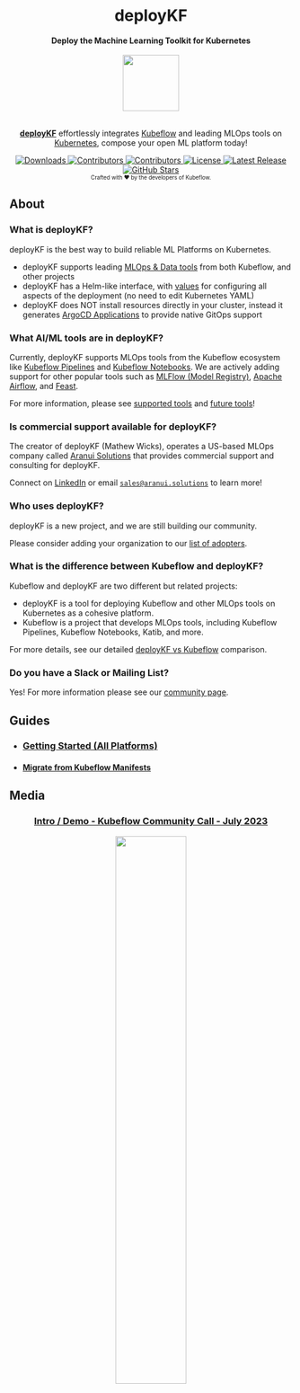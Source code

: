 <h1 align="center">deployKF</h1>

<div align="center">
  <b>Deploy the Machine Learning Toolkit for Kubernetes</b>
</div>

<br>

<div align="center">
  <a href="https://www.deploykf.org/" target="_blank" rel="noopener">
    <img src="https://www.deploykf.org/assets/images/logo_1/logo.svg" width="100">
  </a>
</div>

<br>

<p align="center">
  <a href="https://www.deploykf.org/" target="_blank" rel="noopener"><b>deployKF</b></a> effortlessly integrates <a href="https://www.kubeflow.org/" target="_blank" rel="noopener">Kubeflow</a> and leading MLOps tools on <a href="https://kubernetes.io/" target="_blank" rel="noopener">Kubernetes</a>, compose your open ML platform today!
</p>

<div align="center">
  <a href="https://github.com/deployKF/deployKF/releases">
    <img alt="Downloads" src="https://img.shields.io/github/downloads/deployKF/deployKF/total?style=flat-square&color=28a745">
  </a>
  <a href="https://github.com/deployKF/deployKF/fork">
    <img alt="Contributors" src="https://img.shields.io/github/forks/deployKF/deployKF?style=flat-square&color=28a745">
  </a>
  <a href="https://github.com/deployKF/deployKF/graphs/contributors">
    <img alt="Contributors" src="https://img.shields.io/github/contributors/deployKF/deployKF?style=flat-square&color=28a745">
  </a>
  <a href="https://github.com/deployKF/deployKF/blob/master/LICENSE">
    <img alt="License" src="https://img.shields.io/github/license/deployKF/deployKF?style=flat-square&color=28a745">
  </a>
  <a href="https://github.com/deployKF/deployKF/releases">
    <img alt="Latest Release" src="https://img.shields.io/github/v/release/deployKF/deployKF?style=flat-square&color=6f42c1&label=latest%20release">
  </a>
  <br>
  <a href="https://github.com/deployKF/deployKF/stargazers">
    <img alt="GitHub Stars" src="https://img.shields.io/github/stars/deployKF/deployKF?style=for-the-badge&color=ffcb2f&label=Support%20with%20%E2%AD%90%20on%20GitHub">
  </a>
  <br>
  <sub><sub>Crafted with ❤️ by the developers of Kubeflow.</sub></sub>
</div>

## About

### What is deployKF?

deployKF is the best way to build reliable ML Platforms on Kubernetes.

- deployKF supports leading [MLOps & Data tools](https://www.deploykf.org/reference/tools/) from both Kubeflow, and other projects
- deployKF has a Helm-like interface, with [values](https://www.deploykf.org/reference/deploykf-values/) for configuring all aspects of the deployment (no need to edit Kubernetes YAML)
- deployKF does NOT install resources directly in your cluster, instead it generates [ArgoCD Applications](https://argo-cd.readthedocs.io/en/stable/operator-manual/declarative-setup/#applications) to provide native GitOps support

### What AI/ML tools are in deployKF?

Currently, deployKF supports MLOps tools from the Kubeflow ecosystem like [Kubeflow Pipelines](https://www.deploykf.org/reference/tools/#kubeflow-pipelines) and [Kubeflow Notebooks](https://www.deploykf.org/reference/tools/#kubeflow-notebooks).
We are actively adding support for other popular tools such as [MLFlow (Model Registry)](https://www.deploykf.org/reference/future-tools/#mlflow-model-registry), [Apache Airflow](https://www.deploykf.org/reference/future-tools/#apache-airflow), and [Feast](https://www.deploykf.org/reference/future-tools/#feast). 

For more information, please see [supported tools](https://www.deploykf.org/reference/tools/) and [future tools](https://www.deploykf.org/reference/future-tools/)!

### Is commercial support available for deployKF?

The creator of deployKF (Mathew Wicks), operates a US-based MLOps company called [Aranui Solutions](https://www.aranui.solutions) that provides commercial support and consulting for deployKF.

Connect on [LinkedIn](https://www.linkedin.com/in/mathewwicks/) or email [`sales@aranui.solutions`](mailto:sales@aranui.solutions?subject=%5BdeployKF%5D%20MY_SUBJECT) to learn more!

### Who uses deployKF?

deployKF is a new project, and we are still building our community.

Please consider adding your organization to our [list of adopters](ADOPTERS.md).

### What is the difference between Kubeflow and deployKF?

Kubeflow and deployKF are two different but related projects:

- deployKF is a tool for deploying Kubeflow and other MLOps tools on Kubernetes as a cohesive platform.
- Kubeflow is a project that develops MLOps tools, including Kubeflow Pipelines, Kubeflow Notebooks, Katib, and more.

For more details, see our detailed [deployKF vs Kubeflow](https://www.deploykf.org/about/kubeflow-vs-deploykf/) comparison.

### Do you have a Slack or Mailing List?

Yes! For more information please see our [community page](https://www.deploykf.org/about/community/).

## Guides

- ### [Getting Started (All Platforms)](https://www.deploykf.org/guides/getting-started/)
- #### [Migrate from Kubeflow Manifests](https://www.deploykf.org/guides/migrate-from-kubeflow-manifests/)

## Media

<div align="center">
  <h3>
    <a href="https://www.youtube.com/watch?v=VggtaOgtBJo" target="_blank" rel="noopener">
      Intro / Demo - Kubeflow Community Call - July 2023
    </a>
  </h3>
  <a href="https://www.youtube.com/watch?v=VggtaOgtBJo" target="_blank" rel="noopener">
    <img src="https://i.ytimg.com/vi/VggtaOgtBJo/maxresdefault.jpg" width="50%">
  </a>
</div>
